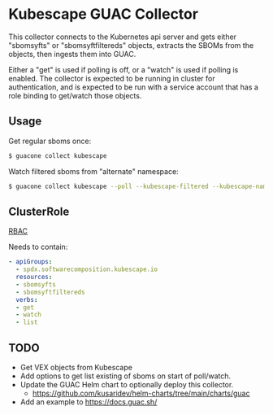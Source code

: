 # Kubescape GUAC Collector

This collector connects to the Kubernetes api server and gets either
"sbomsyfts" or "sbomsyftfiltereds" objects, extracts the SBOMs from the
objects, then ingests them into GUAC.

Either a "get" is used if polling is off, or a "watch" is used if polling is
enabled. The collector is expected to be running in cluster for authentication,
and is expected to be run with a service account that has a role binding to
get/watch those objects.

## Usage

Get regular sboms once:

```bash
$ guacone collect kubescape
```

Watch filtered sboms from "alternate" namespace:

```bash
$ guacone collect kubescape --poll --kubescape-filtered --kubescape-namespace=alternate
```

## ClusterRole

[RBAC](https://kubernetes.io/docs/reference/access-authn-authz/rbac/)

Needs to contain:

```yaml
- apiGroups:
  - spdx.softwarecomposition.kubescape.io
  resources:
  - sbomsyfts
  - sbomsyftfiltereds
  verbs:
  - get
  - watch
  - list
```

## TODO

- Get VEX objects from Kubescape
- Add options to get list existing of sboms on start of poll/watch.
- Update the GUAC Helm chart to optionally deploy this collector.
  - https://github.com/kusaridev/helm-charts/tree/main/charts/guac
- Add an example to https://docs.guac.sh/
